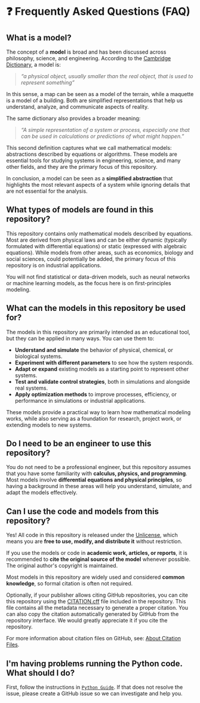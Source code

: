 # ❓ Frequently Asked Questions (FAQ)

## What is a model?

The concept of a **model** is broad and has been discussed across philosophy, science, and engineering.
According to the [Cambridge Dictionary](https://dictionary.cambridge.org/dictionary/english/model), a model is:

> _“a physical object, usually smaller than the real object, that is used to represent something”_

In this sense, a map can be seen as a model of the terrain, while a maquette is a model of a building.
Both are simplified representations that help us understand, analyze, and communicate aspects of reality.

The same dictionary also provides a broader meaning:

> _“A simple representation of a system or process, especially one that can be used in calculations or predictions of what might happen.”_

This second definition captures what we call mathematical models: abstractions described by equations or algorithms. These models are essential tools for studying systems in engineering, science, and many other fields, and they are the primary focus of this repository.

In conclusion, a model can be seen as a **simplified abstraction** that highlights the most relevant aspects of a system while ignoring details that are not essential for the analysis.

## What types of models are found in this repository?

This repository contains only mathematical models described by equations. Most are derived from physical laws and can be either dynamic (typically formulated with differential equations) or static (expressed with algebraic equations). While models from other areas, such as economics, biology and social sciences, could potentially be added, the primary focus of this repository is on industrial applications.

You will not find statistical or data-driven models, such as neural networks or machine learning models, as the focus here is on first-principles modeling.

## What can the models in this repository be used for?

The models in this repository are primarily intended as an educational tool, but they can be applied in many ways. You can use them to:

- **Understand and simulate** the behavior of physical, chemical, or biological systems.
- **Experiment with different parameters** to see how the system responds.
- **Adapt or expand** existing models as a starting point to represent other systems.
- **Test and validate control strategies**, both in simulations and alongside real systems.
- **Apply optimization methods** to improve processes, efficiency, or performance in simulations or industrial applications.

These models provide a practical way to learn how mathematical modeling works, while also serving as a foundation for research, project work, or extending models to new systems.

## Do I need to be an engineer to use this repository?

You do not need to be a professional engineer, but this repository assumes that you have some familiarity with **calculus, physics, and programming**. Most models involve **differential equations and physical principles**, so having a background in these areas will help you understand, simulate, and adapt the models effectively.

## Can I use the code and models from this repository?

Yes! All code in this repository is released under the [Unlicense](https://unlicense.org/), which means you are **free to use, modify, and distribute it** without restriction.

If you use the models or code in **academic work, articles, or reports**, it is recommended to **cite the original source of the model** whenever possible. The original author's copyright is maintained.

Most models in this repository are widely used and considered **common knowledge**, so formal citation is often not required.

Optionally, if your publisher allows citing GitHub repositories, you can cite this repository using the [CITATION.cff](/CITATION.cff) file included in the repository. This file contains all the metadata necessary to generate a proper citation. You can also copy the citation automatically generated by GitHub from the repository interface. We would greatly appreciate it if you cite the repository.

For more information about citation files on GitHub, see: [About Citation Files](https://docs.github.com/en/repositories/managing-your-repositorys-settings-and-features/customizing-your-repository/about-citation-files).

## I'm having problems running the Python code. What should I do?

First, follow the instructions in [`Python Guide`](docs/python.md). If that does not resolve the issue, please create a GitHub issue so we can investigate and help you.
